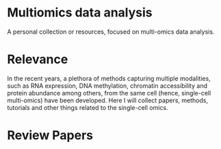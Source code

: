 # Multiomics data analysis 

A personal collection or resources, focused on multi-omics data analysis. 

# Relevance 

In the recent years, a plethora of methods capturing multiple modalities, such as RNA expression, DNA methylation, chromatin accessibility and protein abundance among others, from the same cell (hence, single-cell multi-omics) have been developed. Here I will collect papers, methods, tutorials and other things related to the single-cell omics. 

# Review Papers

